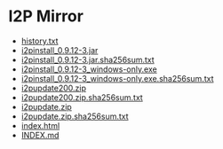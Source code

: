 I2P Mirror
==========

 - [history.txt](/mirror/files.i2p-projekt.de/0.9.12/0.9.12-3/history.txt)
 - [i2pinstall_0.9.12-3.jar](/mirror/files.i2p-projekt.de/0.9.12/0.9.12-3/i2pinstall_0.9.12-3.jar)
 - [i2pinstall_0.9.12-3.jar.sha256sum.txt](/mirror/files.i2p-projekt.de/0.9.12/0.9.12-3/i2pinstall_0.9.12-3.jar.sha256sum.txt)
 - [i2pinstall_0.9.12-3_windows-only.exe](/mirror/files.i2p-projekt.de/0.9.12/0.9.12-3/i2pinstall_0.9.12-3_windows-only.exe)
 - [i2pinstall_0.9.12-3_windows-only.exe.sha256sum.txt](/mirror/files.i2p-projekt.de/0.9.12/0.9.12-3/i2pinstall_0.9.12-3_windows-only.exe.sha256sum.txt)
 - [i2pupdate200.zip](/mirror/files.i2p-projekt.de/0.9.12/0.9.12-3/i2pupdate200.zip)
 - [i2pupdate200.zip.sha256sum.txt](/mirror/files.i2p-projekt.de/0.9.12/0.9.12-3/i2pupdate200.zip.sha256sum.txt)
 - [i2pupdate.zip](/mirror/files.i2p-projekt.de/0.9.12/0.9.12-3/i2pupdate.zip)
 - [i2pupdate.zip.sha256sum.txt](/mirror/files.i2p-projekt.de/0.9.12/0.9.12-3/i2pupdate.zip.sha256sum.txt)
 - [index.html](/mirror/files.i2p-projekt.de/0.9.12/0.9.12-3/index.html)
 - [INDEX.md](/mirror/files.i2p-projekt.de/0.9.12/0.9.12-3/INDEX.md)
